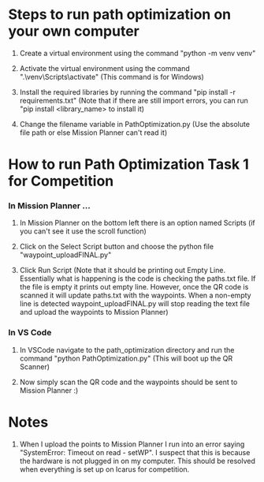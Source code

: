 Steps to run path optimization on your own computer
==================================================

1. Create a virtual environment using the command "python -m venv venv"

2. Activate the virtual environment using the command ".\venv\Scripts\activate" (This command is for Windows)

3. Install the required libraries by running the command "pip install -r requirements.txt" (Note that if there are still import errors, you can run "pip install <library_name> to install it)

4. Change the filename variable in PathOptimization.py (Use the absolute file path or else Mission Planner can't read it)

How to run Path Optimization Task 1 for Competition
===================================================

### In Mission Planner ... ###

1. In Mission Planner on the bottom left there is an option named Scripts (if you can't see it use the scroll function)

2. Click on the Select Script button and choose the python file "waypoint_uploadFINAL.py"

3. Click Run Script (Note that it should be printing out Empty Line. Essentially what is happening is the code is checking the paths.txt file. If the file is empty it prints out empty line. However, once the QR code is scanned it will update paths.txt with the waypoints. When a non-empty line is detected waypoint_uploadFINAL.py will stop reading the text file and upload the waypoints to Mission Planner)

### In VS Code ###

1. In VSCode navigate to the path_optimization directory and run the command "python PathOptimization.py" (This will boot up the QR Scanner)

2. Now simply scan the QR code and the waypoints should be sent to Mission Planner :)

Notes
=====

1. When I upload the points to Mission Planner I run into an error saying "SystemError: Timeout on read - setWP". I suspect that this is because the hardware is not plugged in on my computer. This should be resolved when everything is set up on Icarus for competition.